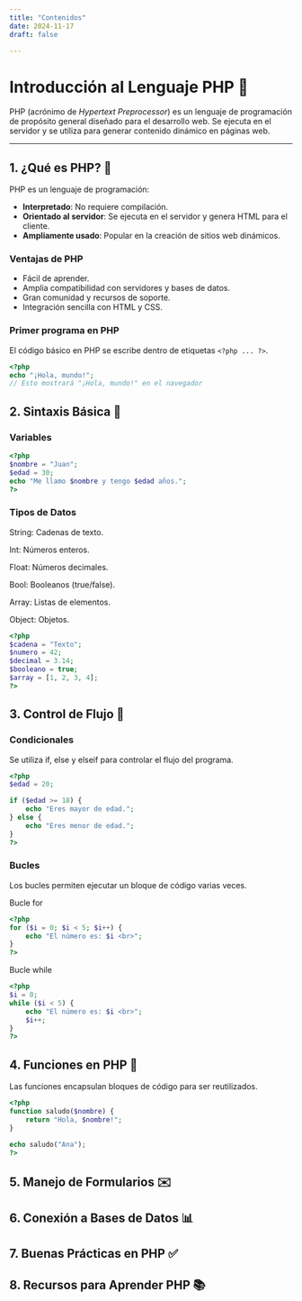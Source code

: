 ```yaml
---
title: "Contenidos"
date: 2024-11-17
draft: false

---
```


# Introducción al Lenguaje PHP 🐘

PHP (acrónimo de *Hypertext Preprocessor*) es un lenguaje de programación de propósito general diseñado para el desarrollo web. Se ejecuta en el servidor y se utiliza para generar contenido dinámico en páginas web.

---

## 1. ¿Qué es PHP? 🤔

PHP es un lenguaje de programación:
- **Interpretado**: No requiere compilación.
- **Orientado al servidor**: Se ejecuta en el servidor y genera HTML para el cliente.
- **Ampliamente usado**: Popular en la creación de sitios web dinámicos.

### **Ventajas de PHP**
- Fácil de aprender.
- Amplia compatibilidad con servidores y bases de datos.
- Gran comunidad y recursos de soporte.
- Integración sencilla con HTML y CSS.

### **Primer programa en PHP**
El código básico en PHP se escribe dentro de etiquetas `<?php ... ?>`.

```php
<?php
echo "¡Hola, mundo!";
// Esto mostrará "¡Hola, mundo!" en el navegador
```
## 2. Sintaxis Básica 📝

### **Variables**

```php
<?php
$nombre = "Juan";
$edad = 30;
echo "Me llamo $nombre y tengo $edad años.";
?>
```

### **Tipos de Datos**

String: Cadenas de texto.<br>

Int: Números enteros.

Float: Números decimales.

Bool: Booleanos (true/false).

Array: Listas de elementos.

Object: Objetos.

```php
<?php
$cadena = "Texto";
$numero = 42;
$decimal = 3.14;
$booleano = true;
$array = [1, 2, 3, 4];
?>
```

## 3. Control de Flujo 🚦

### **Condicionales**

Se utiliza if, else y elseif para controlar el flujo del programa.

```php
<?php
$edad = 20;

if ($edad >= 18) {
    echo "Eres mayor de edad.";
} else {
    echo "Eres menor de edad.";
}
?>
```

### **Bucles**

Los bucles permiten ejecutar un bloque de código varias veces.

Bucle for
```php
<?php
for ($i = 0; $i < 5; $i++) {
    echo "El número es: $i <br>";
}
?>
```

Bucle while
```php
<?php
$i = 0;
while ($i < 5) {
    echo "El número es: $i <br>";
    $i++;
}
?>
```

## 4. Funciones en PHP 🔧

Las funciones encapsulan bloques de código para ser reutilizados.

```php
<?php
function saludo($nombre) {
    return "Hola, $nombre!";
}

echo saludo("Ana");
?>
```

## 5. Manejo de Formularios ✉️

## 6. Conexión a Bases de Datos 📊

## 7. Buenas Prácticas en PHP ✅

## 8. Recursos para Aprender PHP 📚